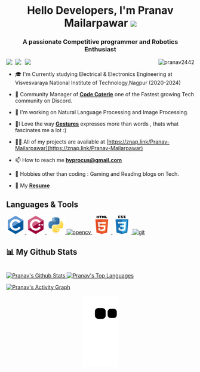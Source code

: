 





<div align="center">
   <h1>Hello Developers, I'm Pranav Mailarpawar</a> <img src="https://media.giphy.com/media/hvRJCLFzcasrR4ia7z/giphy.gif" width="25px"> </h1>
   
   
    
</div>
<p>

<h3 align="center">A passionate Competitive programmer and Robotics Enthusiast</h3>
</p>
<p >
<a href="https://www.linkedin.com/in/pranav-mailarpawar-529ab9203/">
  <img align="left" width="24px" src="https://raw.githubusercontent.com/rahuldkjain/github-profile-readme-generator/master/src/images/icons/Social/linked-in-alt.svg"  />
</a>
<a href="https://twitter.com/Hyprocus">
  <img align="left" width="26px" src="https://raw.githubusercontent.com/rahuldkjain/github-profile-readme-generator/master/src/images/icons/Social/twitter.svg" />
</a>

<a href="https://www.youtube.com/channel/UCjkWSPwXuSkGRZkiYsru_jw">
  <img align="left" width="26px" src="https://raw.githubusercontent.com/rahuldkjain/github-profile-readme-generator/master/src/images/icons/Social/youtube.svg" />
</a>

<p align="right"> <img src="https://komarev.com/ghpvc/?username=pranav2442&label=Profile%20views&color=0e75b6&style=flat" alt="pranav2442" /> 

</p>
<!-- <img align="right" alt="GIF" src="https://imgur.com/8dAcTUW.gif" width="500" height="320" /> -->


  

- 🎓 I'm Currently studying Electrical & Electronics Engineering at Visvesvaraya National Institute of Technology,Nagpur (2020-2024)

- 🦄 Community Manager of [**Code Coterie**](https://discord.gg/CheNbz6D) one of the Fastest growing Tech community on Discord.

- 🧠 I'm working on Natural Language Processing and Image Processing.

- 🤖I Love the way [**Gestures**](https://drive.google.com/drive/folders/1QDZ3Uw8NmMTgYlvVCkK7GPXUjpdOpNBh?usp=sharing) expresses more than words , thats what fascinates me a lot :)  

- 👨‍💻 All of my projects are available at [https://znap.link/Pranav-Mailarpawar](https://znap.link/Pranav-Mailarpawar)

- 📫 How to reach me **hyprocus@gmail.com**

- 🎿 Hobbies other than coding : Gaming and Reading blogs on Tech.

- 🧾 My [**Resume**](https://drive.google.com/file/d/1Y3LAxR0AJyYpsbIn4b1vg1r21Z091Iv6/view?usp=sharing) 


<!-- <img align="right" alt="GIF" src="https://imgur.com/8dAcTUW.gif" width="500" height="320" /> -->
## Languages & Tools
<div>

<p align="Left"> 
<a href="https://www.cprogramming.com/" target="_blank"> <img src="https://raw.githubusercontent.com/devicons/devicon/master/icons/c/c-original.svg" alt="c" width="50" height="50"/> </a> 
  <a href="https://www.w3schools.com/cpp/" target="_blank"> <img src="https://raw.githubusercontent.com/devicons/devicon/master/icons/cplusplus/cplusplus-original.svg" alt="cplusplus" width="50" height="50"/> </a>
 <a href="https://www.python.org" target="_blank"> <img src="https://raw.githubusercontent.com/devicons/devicon/master/icons/python/python-original.svg" alt="python" width="50" height="50"/> </a> 
  <a href="https://opencv.org/" target="_blank"> <img src="https://www.vectorlogo.zone/logos/opencv/opencv-icon.svg" alt="opencv" width="50" height="50"/> </a>
 <a href="https://www.w3.org/html/" target="_blank"> <img src="https://raw.githubusercontent.com/devicons/devicon/master/icons/html5/html5-original-wordmark.svg" alt="html5" width="50" height="50"/> </a> 
   <a href="https://www.w3schools.com/css/" target="_blank"> <img src="https://raw.githubusercontent.com/devicons/devicon/master/icons/css3/css3-original-wordmark.svg" alt="css3" width="50" height="50"/> </a> <a href="https://git-scm.com/" target="_blank"> <img src="https://imgur.com/Hw0YZaZ.png" alt="git" width="50" height="50"/> </a>

</div>





## 📊 My Github Stats

  <br/>
<a href="https://github.com/Pranav2442/github-readme-stats" ><img alt="Pranav's Github Stats" src="https://github-readme-stats.vercel.app/api?username=Pranav2442&show_icons=true&count_private=true&theme=react&hide_border=true&bg_color=0D1117" />
  </a>
<a href="https://github.com/Pranav2442/github-readme-stats"><img alt="Pranav's Top Languages" src="https://github-readme-stats.vercel.app/api/top-langs/?username=Pranav2442&langs_count=8&count_private=true&layout=compact&theme=react&hide_border=true&bg_color=0D1117" />
   </a>
  <br/>
  


<a href="https://github.com/Pranav2442/github-readme-activity-graph"><img alt="Pranav's Activity Graph" src="https://activity-graph.herokuapp.com/graph?username=Pranav2442&bg_color=0D1117&color=5BCDEC&line=5BCDEC&point=FFFFFF&hide_border=true" /></a>



<div align="center">
   
 

![snake gif](https://github.com/Pranav2442/Pranav2442/blob/output/github-contribution-grid-snake.svg)
</div >









